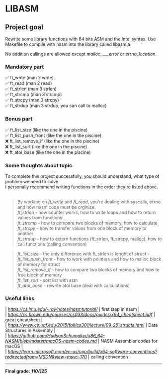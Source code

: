 # LIBASM #

## Project goal ##

Rewrite some library functions with 64 bits ASM and the Intel syntax. Use Makefile to compile with nasm into the library called libasm.a.

No addition callings are allowed except *malloc*, *___error* or *errno_location*.

### Mandatory part ###
✅ ft_write (man 2 write)<br>
✅ ft_read (man 2 read)<br>
✅ ft_strlen (man 3 strlen)<br>
✅ ft_strcmp (man 3 strcmp)<br>
✅ ft_strcpy (man 3 strcpy)<br>
✅ ft_strdup (man 3 strdup, you can call to malloc)<br>

### Bonus part ###
✅ ft_list_size (like the one in the piscine)<br>
✅ ft_list_push_front (like the one in the piscine)<br>
❌ ft_list_remove_if (like the one in the piscine)<br>
❌ ft_list_sort (like the one in the piscine)<br>
❌ ft_atoi_base (like the one in the piscine)<br>

### Some thoughts about topic ###

To complete this project successfully, you should understand, what type of problem we need to solve.<br>
I personally recommend writing functions in the order they're listed above.<br><br>
> By working on _*ft_write*_ and _*ft_read*_, you're dealing with syscalls, errno and how nasm code must be orginize.<br>
> *_ft_strlen_* - how counter works, how to write loops and how to return values from functions <br>
> _*ft_strcmp*_ - how to compare two blocks of memory, how to calculate <br>
> _*ft_strcpy*_ - how to transfer values from one block of memory to another<br>
> _*ft_strdup*_ - how to extern functions (ft_strlen, ft_strcpy, malloc), how to call functions (calling convention) <br>


> _*ft_list_size*_ - the only difference with ft_strlen is lenght of struct - <br>
> _*ft_list_push_front*_ - how to work with pointers and how to malloc block of memory for struct<br>
> _*ft_list_remove_if*_  - how to compare two blocks of memory and how to free block of memory <br>
> _*ft_list_sort*_ - sort list with asm<br>
> _*ft_atoi_base*_ - rewrite atoi base (deal with calculations)<br>

### Useful links ###

| *https://cs.lmu.edu/~ray/notes/nasmtutorial/*                                                             | first step in nasm                | <br>
| *https://cs.brown.edu/courses/cs033/docs/guides/x64_cheatsheet.pdf*                                       | great cheatsheet                  | <br>
| *https://www.cs.uaf.edu/2015/fall/cs301/lecture/09_25_structs.html*                                       | Data Structures in Assembly       | <br>
| *https://github.com/HudsonSchumaker/x86_64-NASM/blob/master/macOS-nasm-codes.md*                          | NASM Assembler codes for macOS    | <br>
| *https://learn.microsoft.com/en-us/cpp/build/x64-software-conventions?redirectedfrom=MSDN&view=msvc-170*  | calling convention                | <br>

***

__Final grade: *110/125*__
